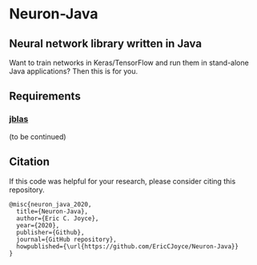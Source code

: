 # Neuron-Java
## Neural network library written in Java

Want to train networks in Keras/TensorFlow and run them in stand-alone Java applications? Then this is for you.

## Requirements
### [jblas](http://jblas.org/)

(to be continued)

## Citation

If this code was helpful for your research, please consider citing this repository.

```
@misc{neuron_java_2020,
  title={Neuron-Java},
  author={Eric C. Joyce},
  year={2020},
  publisher={Github},
  journal={GitHub repository},
  howpublished={\url{https://github.com/EricCJoyce/Neuron-Java}}
}
```
